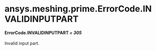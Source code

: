 # ansys.meshing.prime.ErrorCode.INVALIDINPUTPART



#### ErrorCode.INVALIDINPUTPART *= 305*

Invalid input part.

<!-- !! processed by numpydoc !! -->
